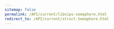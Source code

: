 ```yaml
---
sitemap: false
permalink: /API/current/libvips-semaphore.html
redirect_to: /API/current/struct.Semaphore.html
---
```


